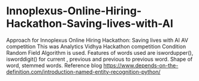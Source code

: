 # Innoplexus-Online-Hiring-Hackathon-Saving-lives-with-AI
Approach for Innoplexus Online Hiring Hackathon: Saving lives with AI AV competition
This was Analytics Vidhya Hackathon competition 
Condition Random Field Algorithm is used.
Features of words used are iswordupper(), isworddigit() for current , previous and previous to previous word. Shape of word, stemmed words.
Reference blog
https://www.depends-on-the-definition.com/introduction-named-entity-recognition-python/
